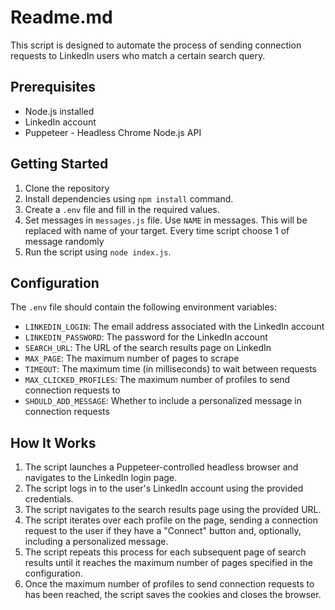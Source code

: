 # Readme.md

This script is designed to automate the process of sending connection requests to LinkedIn users who match a certain search query.

## Prerequisites
- Node.js installed
- LinkedIn account
- Puppeteer - Headless Chrome Node.js API

## Getting Started
1. Clone the repository
2. Install dependencies using `npm install` command.
3. Create a `.env` file and fill in the required values.
4. Set messages in `messages.js` file. Use `NAME` in messages. This will be replaced with name of your target. Every 
   time script choose 1 of message randomly
5. Run the script using `node index.js`.

## Configuration
The `.env` file should contain the following environment variables:
- `LINKEDIN_LOGIN`: The email address associated with the LinkedIn account
- `LINKEDIN_PASSWORD`: The password for the LinkedIn account
- `SEARCH_URL`: The URL of the search results page on LinkedIn
- `MAX_PAGE`: The maximum number of pages to scrape
- `TIMEOUT`: The maximum time (in milliseconds) to wait between requests
- `MAX_CLICKED_PROFILES`: The maximum number of profiles to send connection requests to
- `SHOULD_ADD_MESSAGE`: Whether to include a personalized message in connection requests

## How It Works
1. The script launches a Puppeteer-controlled headless browser and navigates to the LinkedIn login page.
2. The script logs in to the user's LinkedIn account using the provided credentials.
3. The script navigates to the search results page using the provided URL.
4. The script iterates over each profile on the page, sending a connection request to the user if they have a "Connect" button and, optionally, including a personalized message.
5. The script repeats this process for each subsequent page of search results until it reaches the maximum number of pages specified in the configuration.
6. Once the maximum number of profiles to send connection requests to has been reached, the script saves the cookies and closes the browser.
